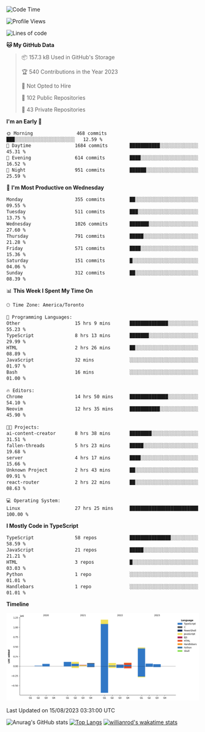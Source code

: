 <!--START_SECTION:waka-->
![Code Time](http://img.shields.io/badge/Code%20Time-475%20hrs%2040%20mins-blue)

![Profile Views](http://img.shields.io/badge/Profile%20Views-0-blue)

![Lines of code](https://img.shields.io/badge/From%20Hello%20World%20I%27ve%20Written-2.4%20million%20lines%20of%20code-blue)

**🐱 My GitHub Data** 

> 📦 157.3 kB Used in GitHub's Storage 
 > 
> 🏆 540 Contributions in the Year 2023
 > 
> 🚫 Not Opted to Hire
 > 
> 📜 102 Public Repositories 
 > 
> 🔑 43 Private Repositories 
 > 
**I'm an Early 🐤** 

```text
🌞 Morning                468 commits         ███░░░░░░░░░░░░░░░░░░░░░░   12.59 % 
🌆 Daytime                1684 commits        ███████████░░░░░░░░░░░░░░   45.31 % 
🌃 Evening                614 commits         ████░░░░░░░░░░░░░░░░░░░░░   16.52 % 
🌙 Night                  951 commits         ██████░░░░░░░░░░░░░░░░░░░   25.59 % 
```
📅 **I'm Most Productive on Wednesday** 

```text
Monday                   355 commits         ██░░░░░░░░░░░░░░░░░░░░░░░   09.55 % 
Tuesday                  511 commits         ███░░░░░░░░░░░░░░░░░░░░░░   13.75 % 
Wednesday                1026 commits        ███████░░░░░░░░░░░░░░░░░░   27.60 % 
Thursday                 791 commits         █████░░░░░░░░░░░░░░░░░░░░   21.28 % 
Friday                   571 commits         ████░░░░░░░░░░░░░░░░░░░░░   15.36 % 
Saturday                 151 commits         █░░░░░░░░░░░░░░░░░░░░░░░░   04.06 % 
Sunday                   312 commits         ██░░░░░░░░░░░░░░░░░░░░░░░   08.39 % 
```


📊 **This Week I Spent My Time On** 

```text
🕑︎ Time Zone: America/Toronto

💬 Programming Languages: 
Other                    15 hrs 9 mins       ██████████████░░░░░░░░░░░   55.23 % 
TypeScript               8 hrs 13 mins       ███████░░░░░░░░░░░░░░░░░░   29.99 % 
HTML                     2 hrs 26 mins       ██░░░░░░░░░░░░░░░░░░░░░░░   08.89 % 
JavaScript               32 mins             ░░░░░░░░░░░░░░░░░░░░░░░░░   01.97 % 
Bash                     16 mins             ░░░░░░░░░░░░░░░░░░░░░░░░░   01.00 % 

🔥 Editors: 
Chrome                   14 hrs 50 mins      ██████████████░░░░░░░░░░░   54.10 % 
Neovim                   12 hrs 35 mins      ███████████░░░░░░░░░░░░░░   45.90 % 

🐱‍💻 Projects: 
ai-content-creator       8 hrs 38 mins       ████████░░░░░░░░░░░░░░░░░   31.51 % 
fallen-threads           5 hrs 23 mins       █████░░░░░░░░░░░░░░░░░░░░   19.68 % 
server                   4 hrs 17 mins       ████░░░░░░░░░░░░░░░░░░░░░   15.66 % 
Unknown Project          2 hrs 43 mins       ██░░░░░░░░░░░░░░░░░░░░░░░   09.91 % 
react-router             2 hrs 22 mins       ██░░░░░░░░░░░░░░░░░░░░░░░   08.63 % 

💻 Operating System: 
Linux                    27 hrs 25 mins      █████████████████████████   100.00 % 
```

**I Mostly Code in TypeScript** 

```text
TypeScript               58 repos            ███████████████░░░░░░░░░░   58.59 % 
JavaScript               21 repos            █████░░░░░░░░░░░░░░░░░░░░   21.21 % 
HTML                     3 repos             █░░░░░░░░░░░░░░░░░░░░░░░░   03.03 % 
Python                   1 repo              ░░░░░░░░░░░░░░░░░░░░░░░░░   01.01 % 
Handlebars               1 repo              ░░░░░░░░░░░░░░░░░░░░░░░░░   01.01 % 
```



**Timeline**

![Lines of Code chart](https://raw.githubusercontent.com/wise-introvert/wise-introvert/master/assets/bar_graph.png)


 Last Updated on 15/08/2023 03:31:00 UTC
<!--END_SECTION:waka-->

![Anurag's GitHub stats](https://github-readme-stats.vercel.app/api?username=wise-introvert&count_private=true&show_icons=true)
[![Top Langs](https://github-readme-stats.vercel.app/api/top-langs/?username=wise-introvert&langs_count=10)](https://github.com/anuraghazra/github-readme-stats)
[![willianrod's wakatime stats](https://github-readme-stats.vercel.app/api/wakatime?username=wiseintrovert)](https://github.com/anuraghazra/github-readme-stats)
